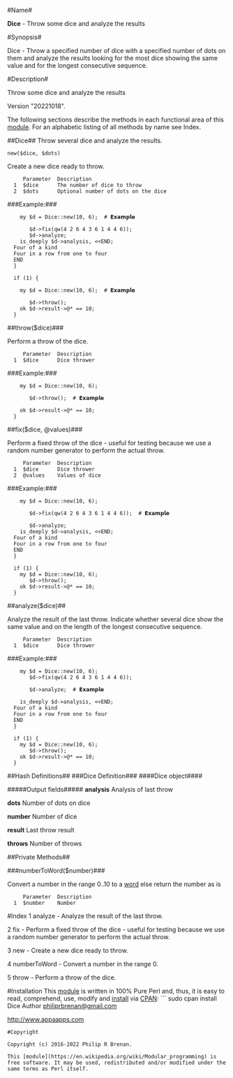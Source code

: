 #Name#

__Dice__ - Throw some dice and analyze the results

#Synopsis#

Dice - Throw a specified number of dice with a specified number of dots on them and analyze the results looking for the most dice showing the same value and for the longest consecutive sequence.

#Description#

Throw some dice and analyze the results

Version "20221018".

The following sections describe the methods in each functional area of this [module](https://en.wikipedia.org/wiki/Modular_programming). For an alphabetic listing of all methods by name see Index.

##Dice##
Throw several dice and analyze the results.

```
new($dice, $dots)
```
Create a new dice ready to throw.

```
     Parameter  Description
  1  $dice      The number of dice to throw
  2  $dots      Optional number of dots on the dice
```

###Example:###

```
    my $d = Dice::new(10, 6);  # 𝗘𝘅𝗮𝗺𝗽𝗹𝗲

       $d->fix(qw(4 2 6 4 3 6 1 4 4 6));
       $d->analyze;
    is_deeply $d->analysis, <<END;
  Four of a kind
  Four in a row from one to four
  END
  }

  if (1) {

    my $d = Dice::new(10, 6);  # 𝗘𝘅𝗮𝗺𝗽𝗹𝗲

       $d->throw();
    ok $d->result->@* == 10;
  }
```

##throw($dice)###

Perform a throw of the dice.

```
     Parameter  Description
  1  $dice      Dice thrower
```

###Example:###

```
    my $d = Dice::new(10, 6);

       $d->throw();  # 𝗘𝘅𝗮𝗺𝗽𝗹𝗲

    ok $d->result->@* == 10;
  }
```

##fix($dice, @values)###

Perform a fixed throw of the dice - useful for testing because we use a random number generator to perform the actual throw.

```
     Parameter  Description
  1  $dice      Dice thrower
  2  @values    Values of dice
```

###Example:###

```
    my $d = Dice::new(10, 6);

       $d->fix(qw(4 2 6 4 3 6 1 4 4 6));  # 𝗘𝘅𝗮𝗺𝗽𝗹𝗲

       $d->analyze;
    is_deeply $d->analysis, <<END;
  Four of a kind
  Four in a row from one to four
  END
  }

  if (1) {
    my $d = Dice::new(10, 6);
       $d->throw();
    ok $d->result->@* == 10;
  }
```

##analyze($dice)##

Analyze the result of the last throw. Indicate whether several dice show the same value and on the length of the longest consecutive sequence.

```
     Parameter  Description
  1  $dice      Dice thrower
```
###Example:###

```
    my $d = Dice::new(10, 6);
       $d->fix(qw(4 2 6 4 3 6 1 4 4 6));

       $d->analyze;  # 𝗘𝘅𝗮𝗺𝗽𝗹𝗲

    is_deeply $d->analysis, <<END;
  Four of a kind
  Four in a row from one to four
  END
  }

  if (1) {
    my $d = Dice::new(10, 6);
       $d->throw();
    ok $d->result->@* == 10;
  }
```

##Hash Definitions##
###Dice Definition###
####Dice object####

#####Output fields#####
__analysis__
Analysis of last throw

__dots__
Number of dots on dice

__number__
Number of dice

__result__
Last throw result

__throws__
Number of throws

##Private Methods##

###numberToWord($number)###

Convert a number in the range 0..10 to a [word](https://en.wikipedia.org/wiki/Doc_(computing)) else return the number as is
```
     Parameter  Description
  1  $number    Number
```

#Index
1 analyze - Analyze the result of the last throw.

2 fix - Perform a fixed throw of the dice - useful for testing because we use a random number generator to perform the actual throw.

3 new - Create a new dice ready to throw.

4 numberToWord - Convert a number in the range 0.

5 throw - Perform a throw of the dice.

#Installation
This [module](https://en.wikipedia.org/wiki/Modular_programming) is written in 100% Pure Perl and, thus, it is easy to read, comprehend, use, modify and [install](https://en.wikipedia.org/wiki/Installation_(computer_programs)) via [CPAN](https://metacpan.org/author/PRBRENAN): ```
  sudo cpan install Dice
Author
philiprbrenan@gmail.com

http://www.appaapps.com
```
#Copyright

Copyright (c) 2016-2022 Philip R Brenan.

This [module](https://en.wikipedia.org/wiki/Modular_programming) is free software. It may be used, redistributed and/or modified under the same terms as Perl itself.
